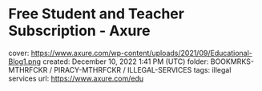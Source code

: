 # Free Student and Teacher Subscription - Axure

cover: https://www.axure.com/wp-content/uploads/2021/09/Educational-Blog1.png
created: December 10, 2022 1:41 PM (UTC)
folder: BOOKMRKS-MTHRFCKR / PIRACY-MTHRFCKR / ILLEGAL-SERVICES
tags: illegal services
url: https://www.axure.com/edu
